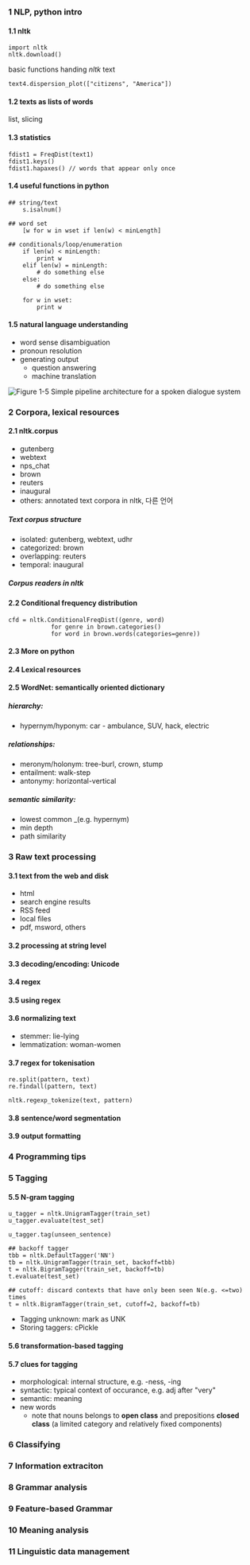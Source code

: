 ### 1 NLP, python intro
#### 1.1 nltk
	import nltk
	nltk.download()
basic functions handing *nltk* text

	text4.dispersion_plot(["citizens", "America"])

#### 1.2 texts as lists of words

list, slicing

#### 1.3 statistics

	fdist1 = FreqDist(text1)
	fdist1.keys()
	fdist1.hapaxes() // words that appear only once

#### 1.4 useful functions in python
	## string/text
		s.isalnum()
	
	## word set
		[w for w in wset if len(w) < minLength]
	
	## conditionals/loop/enumeration
		if len(w) < minLength:
			print w
		elif len(w) = minLength:
			# do something else
		else:
			# do something else	
		
		for w in wset:
			print w
			
#### 1.5 natural language understanding
* word sense disambiguation
* pronoun resolution
* generating output
	* question answering
	* machine translation

![Figure 1-5 Simple pipeline architecture for a spoken dialogue system](http://www.nltk.org/images/dialogue.png)


### 2 Corpora, lexical resources
#### 2.1 nltk.corpus
* gutenberg
* webtext
* nps_chat
* brown
* reuters
* inaugural
* others: annotated text corpora in nltk, 다른 언어

##### Text corpus structure

* isolated: gutenberg, webtext, udhr
* categorized: brown
* overlapping: reuters
* temporal: inaugural

##### Corpus readers in nltk
#### 2.2 Conditional frequency distribution

	cfd = nltk.ConditionalFreqDist((genre, word)
				for genre in brown.categories()
				for word in brown.words(categories=genre))

#### 2.3 More on python
#### 2.4 Lexical resources
#### 2.5 WordNet: semantically oriented dictionary

##### hierarchy:
* hypernym/hyponym: car - ambulance, SUV, hack, electric

##### relationships:
* meronym/holonym: tree-burl, crown, stump
* entailment: walk-step
* antonymy: horizontal-vertical

##### semantic similarity:
* lowest common _(e.g. hypernym)
* min depth
* path similarity

### 3 Raw text processing
#### 3.1 text from the web and disk
* html
* search engine results
* RSS feed
* local files
* pdf, msword, others

#### 3.2 processing at string level
#### 3.3 decoding/encoding: Unicode
#### 3.4 regex
#### 3.5 using regex
#### 3.6 normalizing text
* stemmer: lie-lying
* lemmatization: woman-women

#### 3.7 regex for tokenisation
	re.split(pattern, text)
	re.findall(pattern, text)
	
	nltk.regexp_tokenize(text, pattern)

#### 3.8 sentence/word segmentation
#### 3.9 output formatting


### 4 Programming tips
### 5 Tagging
#### 5.5 N-gram tagging
	u_tagger = nltk.UnigramTagger(train_set)
	u_tagger.evaluate(test_set)
	
	u_tagger.tag(unseen_sentence)
	
	## backoff tagger
	tbb = nltk.DefaultTagger('NN')
	tb = nltk.UnigramTagger(train_set, backoff=tbb)
	t = nltk.BigramTagger(train_set, backoff=tb)
	t.evaluate(test_set)
	
	## cutoff: discard contexts that have only been seen N(e.g. <=two) times
	t = nltk.BigramTagger(train_set, cutoff=2, backoff=tb)
	
* Tagging unknown: mark as UNK
* Storing taggers: cPickle

#### 5.6 transformation-based tagging
#### 5.7 clues for tagging
* morphological: internal structure, e.g. -ness, -ing
* syntactic: typical context of occurance, e.g. adj after "very"
* semantic: meaning
* new words
	* note that nouns belongs to **open class** and prepositions **closed class** (a limited category and relatively fixed components)

### 6 Classifying


### 7 Information extraciton
### 8 Grammar analysis
### 9 Feature-based Grammar
### 10 Meaning analysis
### 11 Linguistic data management
